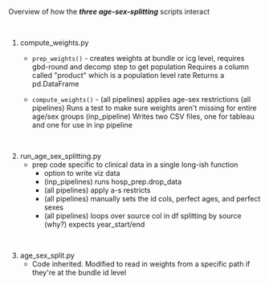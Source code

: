 Overview of how the ***three age-sex-splitting*** scripts interact

<br>

1) compute_weights.py
	* `prep_weights()` - creates weights at bundle or icg level, requires gbd-round and decomp step to get population
			Requires a column called "product" which is a population level rate
			Returns a pd.DataFrame

    * `compute_weights()` - (all pipelines) applies age-sex restrictions
							(all pipelines) Runs a test to make sure weights aren't missing for entire age/sex groups
							(inp_pipeline) Writes two CSV files, one for tableau and one for use in inp pipeline

<br>

2) run_age_sex_splitting.py
	* prep code specific to clinical data in a single long-ish function
		- option to write viz data
		- (inp_pipelines) runs hosp_prep.drop_data
		- (all pipelines) apply a-s restricts
		- (all pipelines) manually sets the id cols, perfect ages, and perfect sexes
		- (all pipelines) loops over source col in df splitting by source (why?)
		expects year_start/end


<br>

3) age_sex_split.py
	* Code inherited. Modified to read in weights from a specific path if they're at the bundle id level


<br>



